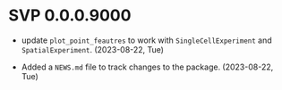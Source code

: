 # SVP 0.0.0.9000

+ update `plot_point_feautres` to work with `SingleCellExperiment` and `SpatialExperiment`. (2023-08-22, Tue)
* Added a `NEWS.md` file to track changes to the package. (2023-08-22, Tue)
